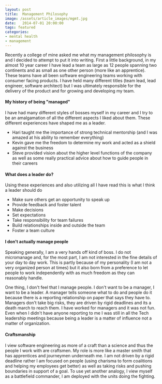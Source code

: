 ```yaml
---
layout: post
title:  Management Philosophy
image: /assets/article_images/mgmt.jpg
date:   2014-07-01 20:00:00
tags: featured
categories:
- mental health
- management
---
```

Recently a college of mine asked me what my management philosophy is and I decided to attempt to put it into writing.  First a little background, in my almost 10 year career I have lead a team as large as 12 people spanning two continents and as small as one other person (more like an apprentice).  These teams have all been software engineering teams working with consumer facing products.  I have held many different titles (team lead, lead engineer, software architect) but I was ultimately responsible for the delivery of the product and for growing and developing my team.

#### My history of being "managed"
I have had many different styles of bosses myself in my career and I try to be an amalgamation of all the different aspects I liked about them.  These different experiences have shaped me as a leader.
* Hari taught me the importance of strong technical mentorship (and I was amazed at his ability to remember everything)
* Kevin gave me the freedom to determine my work and acted as a shield against the business
* Steve provided vision about the higher level functions of the company as well as some really practical advice about how to guide people in their careers

#### What does a leader do?
Using these experiences and also utilizing all I have read this is what I think a leader should do
* Make sure others get an opportunity to speak up
* Provide feedback and foster talent
* Make decisions
* Set expectations
* Take responsibility for team failures
* Build relationships inside and outside the team
* Foster a team culture

#### I don't actually manage people
Speaking generally, I am a very hands off kind of boss. I do not micromanage and, for the most part,
I am not interested in the fine details of your day to day work.  This is partly because of my personality
(I am not a very organized person at times) but it also born from a preference to let people to work independently with as much freedom as they can reasonably handle.

One thing, I don't feel that I manage people.  I don't want to be a manager, I want to be a leader.  A manager tells someone what to do and people do it because there is a reporting relationship on paper that says they have to. Managers don't take big risks, they are driven by rigid deadlines and its a death march to reach them.  I have worked for managers and it was not fun.  Even when I didn't have anyone reporting to me I was still in all the Tech leadership meetings because being a leader is a matter of influence not a matter of organization.

#### Craftsmanship
I view software engineering as more of a craft than a science and thus the people I work with are craftsmen.  My role is more like a master smith that has apprentices and journeymen underneath me. I am not driven by a rigid deadline rather I am focused on people (using charisma to form coalitions and helping my employees get better) as well as taking risks and pushing boundaries in support of a goal.  To use yet another analogy, I view myself as a battlefield commander, I am deployed with the units doing the fighting.
